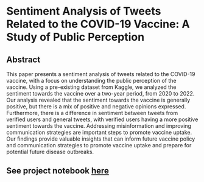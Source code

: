 # Sentiment Analysis of Tweets Related to the COVID-19 Vaccine: A Study of Public Perception

## Abstract 
This paper presents a sentiment analysis of tweets related to the COVID-19 vaccine, with a focus on understanding the public perception of the vaccine. Using a pre-existing dataset from Kaggle, we analyzed the sentiment towards the vaccine over a two-year period, from 2020 to 2022. Our analysis revealed that the sentiment towards the vaccine is generally positive, but there is a mix of positive and negative opinions expressed. Furthermore, there is a difference in sentiment between tweets from verified users and general tweets, with verified users having a more positive sentiment towards the vaccine. Addressing misinformation and improving communication strategies are important steps to promote vaccine uptake. Our findings provide valuable insights that can inform future vaccine policy and communication strategies to promote vaccine uptake and prepare for potential future disease outbreaks.

## See project notebook [here](https://github.com/czzhang98/final_project/blob/main/FinalProject_Caroline.ipynb)
